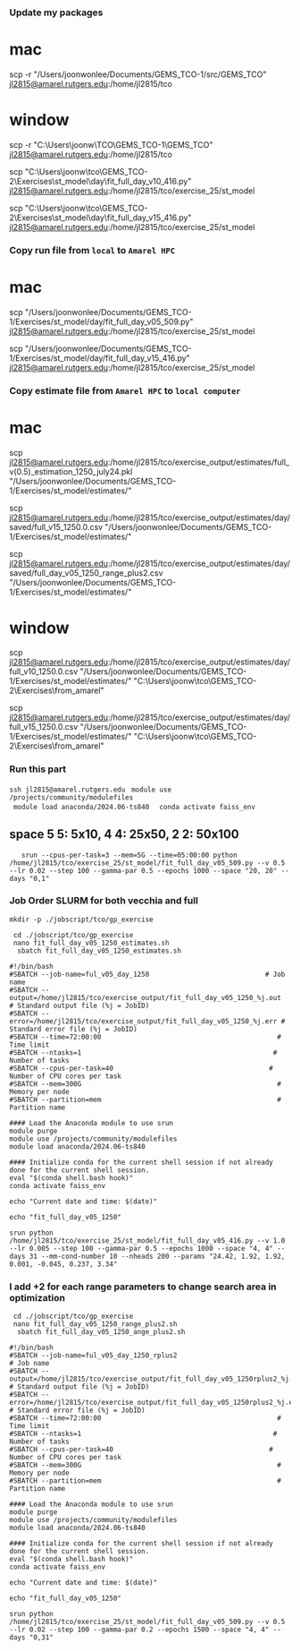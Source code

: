 ### Update my packages
# mac
scp -r "/Users/joonwonlee/Documents/GEMS_TCO-1/src/GEMS_TCO" jl2815@amarel.rutgers.edu:/home/jl2815/tco

# window
scp -r "C:\Users\joonw\TCO\GEMS_TCO-1\GEMS_TCO" jl2815@amarel.rutgers.edu:/home/jl2815/tco 

scp "C:\Users\joonw\tco\GEMS_TCO-2\Exercises\st_model\day\fit_full_day_v10_416.py" jl2815@amarel.rutgers.edu:/home/jl2815/tco/exercise_25/st_model

scp "C:\Users\joonw\tco\GEMS_TCO-2\Exercises\st_model\day\fit_full_day_v15_416.py" jl2815@amarel.rutgers.edu:/home/jl2815/tco/exercise_25/st_model



### Copy run file from ```local``` to ```Amarel HPC```
# mac

scp "/Users/joonwonlee/Documents/GEMS_TCO-1/Exercises/st_model/day/fit_full_day_v05_509.py" jl2815@amarel.rutgers.edu:/home/jl2815/tco/exercise_25/st_model

scp "/Users/joonwonlee/Documents/GEMS_TCO-1/Exercises/st_model/day/fit_full_day_v15_416.py" jl2815@amarel.rutgers.edu:/home/jl2815/tco/exercise_25/st_model


### Copy estimate file from ```Amarel HPC``` to ```local computer```

# mac

scp jl2815@amarel.rutgers.edu:/home/jl2815/tco/exercise_output/estimates/full_v(0.5)_estimation_1250_july24.pkl "/Users/joonwonlee/Documents/GEMS_TCO-1/Exercises/st_model/estimates/"

scp jl2815@amarel.rutgers.edu:/home/jl2815/tco/exercise_output/estimates/day/saved/full_v15_1250.0.csv "/Users/joonwonlee/Documents/GEMS_TCO-1/Exercises/st_model/estimates/"

scp jl2815@amarel.rutgers.edu:/home/jl2815/tco/exercise_output/estimates/day/saved/full_day_v05_1250_range_plus2.csv "/Users/joonwonlee/Documents/GEMS_TCO-1/Exercises/st_model/estimates/"


# window
scp jl2815@amarel.rutgers.edu:/home/jl2815/tco/exercise_output/estimates/day/full_v10_1250.0.csv "/Users/joonwonlee/Documents/GEMS_TCO-1/Exercises/st_model/estimates/"  "C:\\Users\\joonw\\tco\\GEMS_TCO-2\\Exercises\\from_amarel"

scp jl2815@amarel.rutgers.edu:/home/jl2815/tco/exercise_output/estimates/day/full_v15_1250.0.csv "/Users/joonwonlee/Documents/GEMS_TCO-1/Exercises/st_model/estimates/"  "C:\\Users\\joonw\\tco\\GEMS_TCO-2\\Exercises\\from_amarel"


### Run this part
```ssh jl2815@amarel.rutgers.edu```
```  module use /projects/community/modulefiles  ```           
```  module load anaconda/2024.06-ts840  ``` 
```  conda activate faiss_env   ```


## space 5 5: 5x10, 4 4: 25x50, 2 2: 50x100


```    srun --cpus-per-task=3 --mem=5G --time=05:00:00 python /home/jl2815/tco/exercise_25/st_model/fit_full_day_v05_509.py --v 0.5 --lr 0.02 --step 100 --gamma-par 0.5 --epochs 1000 --space "20, 20" --days "0,1" ```


### Job Order SLURM for both vecchia and full
```mkdir -p ./jobscript/tco/gp_exercise```     

```  cd ./jobscript/tco/gp_exercise  ```   
```  nano fit_full_day_v05_1250_estimates.sh  ```        
 ```   sbatch fit_full_day_v05_1250_estimates.sh   ```

``` 
#!/bin/bash
#SBATCH --job-name=ful_v05_day_1250                             # Job name
#SBATCH --output=/home/jl2815/tco/exercise_output/fit_full_day_v05_1250_%j.out     # Standard output file (%j = JobID)
#SBATCH --error=/home/jl2815/tco/exercise_output/fit_full_day_v05_1250_%j.err # Standard error file (%j = JobID)
#SBATCH --time=72:00:00                                            # Time limit
#SBATCH --ntasks=1                                                # Number of tasks
#SBATCH --cpus-per-task=40                                       # Number of CPU cores per task
#SBATCH --mem=300G                                                 # Memory per node
#SBATCH --partition=mem                                            # Partition name

#### Load the Anaconda module to use srun 
module purge                                              
module use /projects/community/modulefiles                 
module load anaconda/2024.06-ts840 

#### Initialize conda for the current shell session if not already done for the current shell session.
eval "$(conda shell.bash hook)"
conda activate faiss_env

echo "Current date and time: $(date)"

echo "fit_full_day_v05_1250"

srun python /home/jl2815/tco/exercise_25/st_model/fit_full_day_v05_416.py --v 1.0 --lr 0.005 --step 100 --gamma-par 0.5 --epochs 1000 --space "4, 4" --days 31 --mm-cond-number 10 --nheads 200 --params "24.42, 1.92, 1.92, 0.001, -0.045, 0.237, 3.34"

```

### I add +2 for each range parameters to change search area in optimization

```  cd ./jobscript/tco/gp_exercise  ```   
```  nano fit_full_day_v05_1250_range_plus2.sh  ```        
 ```   sbatch fit_full_day_v05_1250_ange_plus2.sh   ```

``` 
#!/bin/bash
#SBATCH --job-name=ful_v05_day_1250_rplus2                             # Job name
#SBATCH --output=/home/jl2815/tco/exercise_output/fit_full_day_v05_1250rplus2_%j.out     # Standard output file (%j = JobID)
#SBATCH --error=/home/jl2815/tco/exercise_output/fit_full_day_v05_1250rplus2_%j.err # Standard error file (%j = JobID)
#SBATCH --time=72:00:00                                            # Time limit
#SBATCH --ntasks=1                                                # Number of tasks
#SBATCH --cpus-per-task=40                                       # Number of CPU cores per task
#SBATCH --mem=300G                                                 # Memory per node
#SBATCH --partition=mem                                            # Partition name

#### Load the Anaconda module to use srun 
module purge                                              
module use /projects/community/modulefiles                 
module load anaconda/2024.06-ts840 

#### Initialize conda for the current shell session if not already done for the current shell session.
eval "$(conda shell.bash hook)"
conda activate faiss_env

echo "Current date and time: $(date)"

echo "fit_full_day_v05_1250"

srun python /home/jl2815/tco/exercise_25/st_model/fit_full_day_v05_509.py --v 0.5 --lr 0.02 --step 100 --gamma-par 0.2 --epochs 1500 --space "4, 4" --days "0,31" 


```







